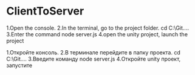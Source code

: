 # ClientToServer


1.Open the console.
2.In the terminal, go to the project folder. cd C:\Git....
3.Enter the command   node server.js
4.open the unity project, launch the project


1.Откройте консоль.
2.В терминале перейдите в папку проекта.  cd C:\Git....
3.Введите команду node server.js
4.Откройте unity проект, запустите
